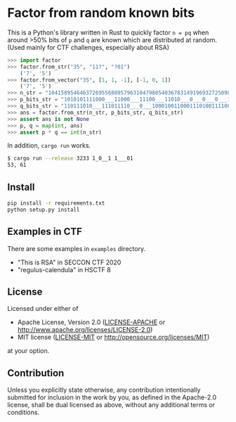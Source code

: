 # Factor from random known bits

This is a Python's library written in Rust to quickly factor `n = pq` when around >50% bits of `p` and `q` are known which are distributed at random.
(Used mainly for CTF challenges, especially about RSA)

```python
>>> import factor
>>> factor.from_str("35", "11?", "?01")
    ('7', '5')
>>> factor.from_vector("35", [1, 1, -1], [-1, 0, 1])
    ('7', '5')
>>> n_str = "104158954646372695568095796310479805403678314919693272509836778997179683485437763692891984254171869987446475357518587344178264028334102088429629785065036660148146855007349113784322098795994839040721664806905084554147298456659074384855277678993200563966327086005547016327991986225930798076081014377904788085807"
>>> p_bits_str = "1010101111000___11000___11100___11010___0___0___0___100110000___0___0___0___11000___0___0___110110010___11001100100111010___100011000___0___0___0___11111000111111100___1101110010000___0___0___0___10110___0___0___0___0___0___1100101111000___0___1001111011110___0___10000___0___0___11010___1010101110110___0___0___0___0___10010___1011101011100___110111010___0___0___0___101010110___0___10000___1000101011000___0___0___0___101010000___11010___111010000___0___11110___0___10010___111010010___0___0___10100___0___0___"
>>> q_bits_str = "110111010___111011110___0___1000100110001110100111100___0___10110___11000___0___10110___11100___10000___0___0___11111100110010100___10000___11100___0___110010110___101110010___10010___11110___11110___0___1101111011000___101010110___10100___0___10100___1010101011010___0___0___100110110___0___10000___0___0___1000101110010___1111110010110___0___0___0___101110100___0___1100101111000___10100___0___0___0___0___0___0___10010___0___0___10100___10010___0___0___0___101011110___0___111110000___0___11110___0___10100___"
>>> ans = factor.from_str(n_str, p_bits_str, q_bits_str)
>>> assert ans is not None
>>> p, q = map(int, ans)
>>> assert p * q == int(n_str)
```

In addition, `cargo run` works.
```bash
$ cargo run --release 3233 1_0__1 1___01
53, 61
```

## Install

```bash
pip install -r requirements.txt
python setup.py install
```

## Examples in CTF

There are some examples in `examples` directory.
- "This is RSA" in SECCON CTF 2020
- "regulus-calendula" in HSCTF 8

## License

Licensed under either of

 * Apache License, Version 2.0
   ([LICENSE-APACHE](LICENSE-APACHE) or http://www.apache.org/licenses/LICENSE-2.0)
 * MIT license
   ([LICENSE-MIT](LICENSE-MIT) or http://opensource.org/licenses/MIT)

at your option.

## Contribution

Unless you explicitly state otherwise, any contribution intentionally submitted
for inclusion in the work by you, as defined in the Apache-2.0 license, shall be
dual licensed as above, without any additional terms or conditions.
